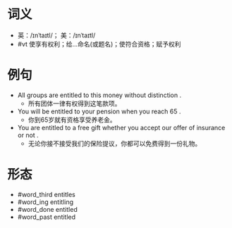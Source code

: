 # 词义
- 英：/ɪnˈtaɪtl/； 美：/ɪnˈtaɪtl/
- #vt 使享有权利；给…命名(或题名)；使符合资格；赋予权利
# 例句
- All groups are entitled to this money without distinction .
	- 所有团体一律有权得到这笔款项。
- You will be entitled to your pension when you reach 65 .
	- 你到65岁就有资格享受养老金。
- You are entitled to a free gift whether you accept our offer of insurance or not .
	- 无论你接不接受我们的保险提议，你都可以免费得到一份礼物。
# 形态
- #word_third entitles
- #word_ing entitling
- #word_done entitled
- #word_past entitled

